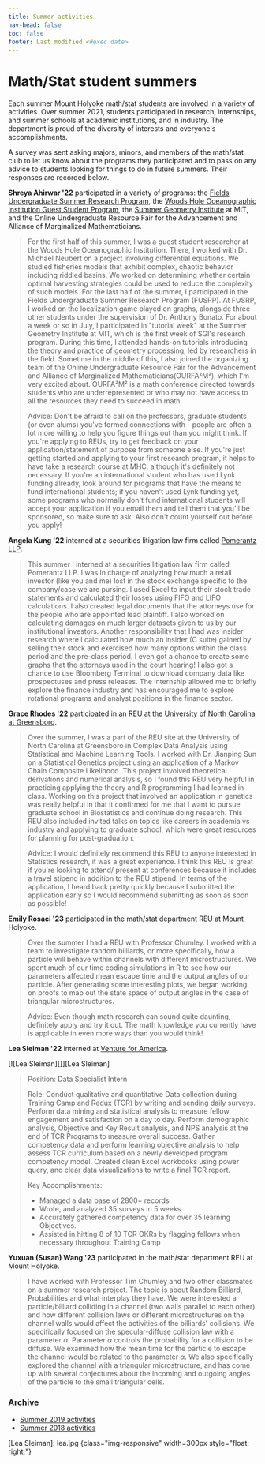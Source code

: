 ```yaml
---
title: Summer activities
nav-head: false
toc: false
footer: Last modified <#exec date>
---
```


# Math/Stat student summers

Each summer Mount Holyoke math/stat students are involved in a variety of activities.  Over summer 2021, students participated in research, internships, and  summer schools at academic institutions, and in industry.  The department is proud of the diversity of interests and everyone's accomplishments. 

A survey was sent asking majors, minors, and members of the math/stat club to let us know about the programs they participated and to pass on any advice to students looking for things to do in future summers.  Their responses are recorded below.


**Shreya Ahirwar '22** participated in a variety of programs: the [Fields Undergraduate Summer Research Program](http://www.fields.utoronto.ca/activities/21-22/2021-FUSRP), the [Woods Hole Oceanographic Institution Guest Student Program](https://www.whoi.edu/what-we-do/educate/gueststudent/), the [Summer Geometry Institute](https://sgi.mit.edu/sgi-2021) at MIT, and the Online Undergraduate Resource Fair for the Advancement and Alliance of Marginalized Mathematicians.

> For the first half of this summer, I was a guest student researcher at the Woods Hole Oceanographic Institution. There, I worked with Dr. Michael Neubert on a project involving differential equations. We studied fisheries models that exhibit complex, chaotic behavior including riddled basins. We worked on determining whether certain optimal harvesting strategies could be used to reduce the complexity of such models. For the last half of the summer, I participated in the Fields Undergraduate Summer Research Program (FUSRP). At FUSRP, I worked on the localization game played on graphs, alongside three other students under the supervision of Dr. Anthony Bonato. For about a week or so in July, I participated in "tutorial week" at the Summer Geometry Institute at MIT, which is the first week of SGI's research program. During this time, I attended hands-on tutorials introducing the theory and practice of geometry processing, led by researchers in the field. Sometime in the middle of this, I also joined the organizing team of the Online Undergraduate Resource Fair for the Advancement and Alliance of Marginalized Mathematicians(OURFA²M²), which I'm very excited about. OURFA²M² is a math conference directed towards students who are underrepresented or who may not have access to all the resources they need to succeed in math.
>
> Advice: Don't be afraid to call on the professors, graduate students (or even alums) you've formed connections with - people are often a lot more willing to help you figure things out than you might think. If you're applying to REUs, try to get feedback on your application/statement of purpose from someone else. If you're just getting started and applying to your first research program, it helps to have take a research course at MHC, although it's definitely not necessary. If you're an international student who has used Lynk funding already, look around for programs that have the means to fund international students; if you haven't used Lynk funding yet, some programs who normally don't fund international students will accept your application if you email them and tell them that you'll be sponsored, so make sure to ask. Also don't count yourself out before you apply!


**Angela Kung '22** interned at a securities litigation law firm called [Pomerantz LLP](https://pomlaw.com).

> This summer I interned at a securities litigation law firm called Pomerantz LLP. I was in charge of analyzing how much a retail investor (like you and me) lost in the stock exchange specific to the company/case we are pursing. I used Excel to input their stock trade statements and calculated their losses using FIFO and LIFO calculations. I also created legal documents that the attorneys use for the people who are appointed lead plaintiff. I also worked on calculating damages on much larger datasets given to us by our institutional investors. Another responsibility that I had was insider research where I calculated how much an insider (C suite) gained by selling their stock and exercised how many options within the class period and the pre-class period. I even got a chance to create some graphs that the attorneys used in the court hearing! I also got a chance to use Bloomberg Terminal to download company data like prospectuses and press releases. The internship allowed me to briefly explore the finance industry and has encouraged me to explore rotational programs and analyst positions in the finance sector.



**Grace Rhodes '22** participated in an [REU at the University of North Carolina at Greensboro](https://mathstats.uncg.edu/StatisticsREU2021/).

> Over the summer, I was a part of the REU site at the University of North Carolina at Greensboro in Complex Data Analysis using Statistical and Machine Learning Tools. I worked with Dr. Jianping Sun on a Statistical Genetics project using an application of a Markov Chain Composite Likelihood. This project involved theoretical derivations and numerical analysis, so I found this REU very helpful in practicing applying the theory and R programming I had learned in class. Working on this project that involved an application in genetics was really helpful in that it confirmed for me that I want to pursue graduate school in Biostatistics and continue doing research. This REU also included invited talks on topics like careers in academia vs industry and applying to graduate school, which were great resources for planning for post-graduation.
>	
> Advice: I would definitely recommend this REU to anyone interested in Statistics research, it was a great experience. I think this REU is great if you're looking to attend/ present at conferences because it includes a travel stipend in addition to the REU stipend. In terms of the application, I heard back pretty quickly because I submitted the application early so I would recommend submitting as soon as soon as possible!


**Emily Rosaci '23** participated in the math/stat department REU at Mount Holyoke.


> Over the summer I had a REU  with Professor Chumley. I worked with a team to investigate random billiards, or more specifically, how a particle will behave within channels with different microstructures. We spent much of our time coding simulations in R to see how our parameters affected mean escape time and the output angles of our particle. After generating some interesting plots, we began working on proofs to map out the state space of output angles in the case of triangular microstructures. 
>
> Advice: Even though math research can sound quite daunting, definitely apply and try it out. The math knowledge you currently have is applicable in even more ways than you would think!



**Lea Sleiman '22** interned at [Venture for America](https://ventureforamerica.org/).

[![Lea Sleiman][]][Lea Sleiman]   <!--   -->


> Position: Data Specialist Intern
>
> Role: Conduct qualitative and quantitative Data collection during Training Camp and Redux (TCR) by writing and sending daily surveys. Perform data mining and statistical analysis to measure fellow engagement and satisfaction on a day to day. Perform demographic analysis, Objective and Key Result analysis, and NPS analysis at the end of TCR Programs to measure overall success. Gather competency data and perform learning objective analysis to help assess TCR curriculum based on a newly developed program competency model. Created clean Excel workbooks using power query, and clear data visualizations to write a final TCR report.
>
> Key Accomplishments:
>
>+	Managed a data base of 2800+ records
>+	Wrote, and analyzed 35 surveys in 5 weeks
>+	Accurately gathered competency data for over 35 learning Objectives.
>+	Assisted in hitting 8 of 10 TCR OKRs by flagging fellows when necessary throughout Training Camp



**Yuxuan (Susan) Wang '23** participated in the math/stat department REU at Mount Holyoke. 

> I have worked with Professor Tim Chumley and two other classmates on a summer research project. The topic is about Random Billiard, Probabilities and what interplay they have. 
We were interested a particle/billiard colliding in a channel (two walls parallel to each other) and how different collision laws or different microstructures on the channel walls would affect the activities of the billiards' collisions. 
We specifically focused on the specular-diffuse collision law with a parameter $\alpha$. Parameter $\alpha$ controls the probability for a collision to be diffuse. We examined how the mean time for the particle to escape the channel would be related to the parameter $\alpha$. 
We also specifically explored the channel with a triangular microstructure, and has come up with several conjectures about the incoming and outgoing angles of the particle to the small triangular cells.



### Archive

-	[Summer 2019 activities](./2019)
-	[Summer 2018 activities](./2018)


[Lea Sleiman]: lea.jpg {class="img-responsive" width=300px style="float: right;"}


